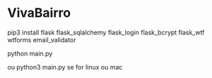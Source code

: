 # VivaBairro

pip3 install flask flask_sqlalchemy flask_login flask_bcrypt flask_wtf wtforms email_validator

python main.py


ou python3 main.py se for linux ou mac
